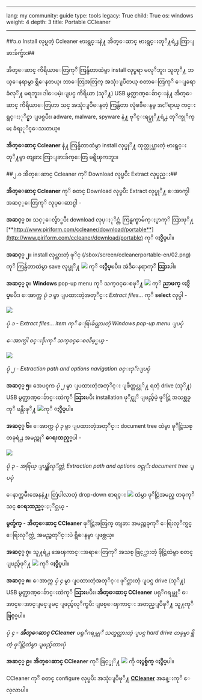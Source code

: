 

---

lang: my
community: guide
type: tools
legacy: True
child: True
os: windows
weight: 4
depth: 3
title: Portable CCleaner

---

##၁.၀ Install လုပ္ရတဲ့ Ccleaner ဗားရွင္းနဲ႔ အိတ္ေဆာင္ ဗားရွင္းတုိ႔ရဲ႕ ကြာျခားခ်က္မ်ား##

အိတ္ေဆာင္ ကိရိယာေတြကုိ ကြန္ပ်ဴတာထဲမွာ install လုပ္စရာ မလုိဘူး၊ သူတုိ႔ ဘယ္ေနရာမွာ ရွိေနတယ္၊ ဘာေတြအတြက္ အသုံးျပဳတယ္ စတာေတြကုိ ေျခရာခံလုိ႔ မရဘူး။ ဒါေပမဲ့၊ ျပင္ပ ကိရိယာ (သုိ႔) USB မွတ္ဉာဏ္ေခ်ာင္းနဲ႔ အိတ္ေဆာင္ ကိရိယာေတြဟာ သင္ အသုံးျပဳေနတဲ့ ကြန္ပ်ဴတာ လုံၿခဳံေနမွ အႏၱရာယ္ ကင္းရွင္းႏုိင္မွာ ျဖစ္ၿပီး၊ adware, malware, spyware နဲ႔ ဗုိင္းရပ္စ္တုိ႔ရဲ႕ တုိက္ခုိက္မႈ ခံရႏုိင္ေသးတယ္။

**အိတ္ေဆာင္ Ccleaner** နဲ႔ ကြန္ပ်ဴတာထဲမွာ install လုပ္ဖုိ႔ ထုတ္လုပ္ထားတဲ့ ဗားရွင္းတုိ႔မွာ တျခား ကြာျခားခ်က္ေတြ မရွိၾကဘူး။

##၂.၀ အိတ္ေဆာင္ Ccleaner ကုိ Download လုပ္ၿပီး Extract လုပ္နည္း##

**အိတ္ေဆာင္ Ccleaner** ကုိ စတင္ Download လုပ္ၿပီး Extract လုပ္ဖုိ႔ ေအာက္ပါ အဆင့္ေတြကုိ လုပ္ေဆာင္ပါ -

**အဆင့္ ၁**။ သင့္ေလွ်ာ္ၿပီး download လုပ္ႏုိင္တဲ့ ကြန္ရက္စာမ်က္ႏွာကုိ သြားဖုိ႔ [**http://www.piriform.com/ccleaner/download/portable**](http://www.piriform.com/ccleaner/download/portable) ကုိ **ႏွိပ္**ပါ။

**အဆင့္ ၂**။ install လုပ္ထားတဲ့ ဖုိင္ (/sbox/screen/ccleanerportable-en/02.png) ကုိ ကြန္ပ်ဴတာထဲမွာ save လုပ္ဖုိ႔ ![](/sbox/screen/ccleanerportable-en/01.png) ကုိ **ႏွိပ္**ၿပီး၊ အဲဒီေနရာကုိ **သြား**ပါ။

**အဆင့္ ၃**။ **Windows** pop-up menu ကုိ သက္၀င္ေစဖုိ႔ ![](/sbox/screen/ccleanerportable-en/02.png) ကုိ **ညာဖက္ ႏွိပ္**ၿပီး၊ ေအာက္က *ပုံ ၁* မွာ ျပထားတဲ့အတုိင္း *Extract files...* ကုိ **select** လုပ္ပါ -

![](/sbox/screen/ccleanerportable-en/03.png)

*ပုံ ၁ - Extract files... item ကုိ ေရြးခ်ယ္ထားတဲ့ Windows pop-up menu ျပပုံ*

*ေအာက္ပါ ၀င္းဒိုးကုိ သက္၀င္ေစလိမ့္မယ္ -*

![](/sbox/screen/ccleanerportable-en/04.png)

*ပုံ ၂ - Extraction path and options navigation ၀င္းဒုိးျပပုံ*

**အဆင့္ ၅**။ အေပၚက *ပုံ ၂* မွာ ျပထားတဲ့အတုိင္း ျဖဳတ္တပ္လုိ႔ ရတဲ့ drive (သုိ႔) USB မွတ္ဉာဏ္ေခ်ာင္းထဲကုိ **သြား**ၿပီး [](/sbox/screen/ccleanerportable-en/02.png) installation ဖုိင္ကုိ ျဖည္ခ်မဲ့ ဖုိင္တြဲ အသစ္တခုကုိ ဖန္တီးဖုိ႔ ![](/sbox/screen/ccleanerportable-en/05.png)ကုိ **ႏွိပ္**ပါ။

**အဆင့္ ၆**။ ေအာက္က *ပုံ ၃* မွာ ျပထားတဲ့အတုိင္း document tree ထဲမွာ ဖုိင္တြဲသစ္ တခုရဲ႕ အမည္ကုိ **ေရးထည့္**ပါ -

![](/sbox/screen/ccleanerportable-en/06.png)

*ပုံ ၃ - အရြယ္ ျပန္ညွိလုိက္တဲ့ Extraction path and options ၀င္ဒုိး document tree ျပပုံ*

ေနာက္တမ်ိဳးအေနနဲ႔၊ တြဲပါလာတဲ့ drop-down စာရင္း ![](/sbox/screen/ccleanerportable-en/07.png) ထဲမွာ ဖုိင္တြဲအမည္ တခုကုိ သင္ **ေရးထည့္**ႏုိင္တယ္ -

**မွတ္ခ်က္** - **အိတ္ေဆာင္ CCleaner** ဖုိင္တြဲအတြက္ တျခား အမည္တခုကုိ ေရြးလုိက္ရင္ ေရြးလုိက္တဲ့ အမည္အတုိင္းပဲ ရွိေနမွာ ျဖစ္တယ္။

**အဆင့္ ၇**။ သူ႔ရဲ႕ အေၾကာင္းအရာေတြကုိ အသစ္ ဖြင့္ထားတဲ့ ဖိုင္တြဲထဲမွာ စတင္ ျဖည္ခ်ဖုိ႔ ![](/sbox/screen/ccleanerportable-en/08.png) ကုိ **ႏွိပ္**ပါ။

**အဆင့္ ၈**။ ေအာက္က *ပုံ ၄* မွာ ျပထားတဲ့အတုိင္း ဖုိင္ထားတဲ့ ျပင္ပ drive (သုိ႔) USB မွတ္ဉာဏ္ေခ်ာင္းထဲကုိ **သြား**ၿပီး၊ **အိတ္ေဆာင္ CCleaner** ပရုိဂရမ္ကုိ ေအာင္ေအာင္ျမင္ျမင္ ျဖည္ခ်လုိက္ၿပီး ျဖစ္ေၾကာင္း အတည္ျပဳဖုိ႔ သူ႔ကုိ **ဖြင့္**ပါ။

*ပုံ ၄ - **အိတ္ေဆာင္ CCleaner** ပရုိဂရမ္ကုိ သတ္မွတ္ထားတဲ့ ျပင္ပ hard drive တခုမွာ ရွိတဲ့ ဖုိင္တြဲထဲမွာ ျဖည္ခ်ထားပုံ*

**အဆင့္ ၉**။ **အိတ္ေဆာင္ CCleaner** ကုိ ဖြင့္ဖုိ႔ ![](/sbox/screen/ccleanerportable-en/10.png) ကို **ႏွစ္ခ်က္ ႏွိပ္**ပါ။

CCleaner ကုိ စတင္ configure လုပ္ၿပီး အသုံးျပဳဖုိ႔ [**CCleaner**](/my/ccleaner_main) အခန္းကုိ ေလ့လာပါ။


